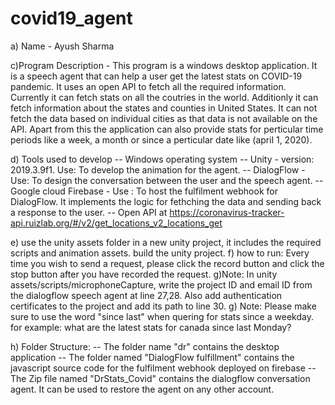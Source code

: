 # covid19_agent

a) Name - Ayush Sharma

c)Program Description - This program is a windows desktop application. It is a speech agent that can help a user get the latest stats on COVID-19 pandemic. It uses an open API to fetch all the required information. Currently it can fetch stats on all the coutries in the world. Additionly it can fetch information about the states and counties in United States. It can not fetch the data based on individual cities as that data is not available on the API. Apart from this the application can also provide stats for perticular time periods like a week, a month or since a perticular date like (april 1, 2020).

d) Tools used to develop
                    -- Windows operating system
                    -- Unity - version: 2019.3.9f1. Use: To develop the animation for the agent. 
                    -- DialogFlow - Use: To design the conversation between the user and the speech agent.
                    -- Google cloud Firebase - Use : To host the fulfilment webhook for DialogFlow. It implements the logic for fethching the data and sending back a response to the user. 
                    -- Open API at https://coronavirus-tracker-api.ruizlab.org/#/v2/get_locations_v2_locations_get

e) use the unity assets folder in a new unity project, it includes the required scripts and animation assets. build the unity project.
f) how to run: Every time you wish to send a request, please click the record button and click the stop button after you have recorded the request. 
g)Note:  In unity assets/scripts/microphoneCapture, write the project ID and email ID from the dialogflow speech agent at line 27,28. Also add authentication certificates to the project and add its path to line 30.
g) Note: Please make sure to use the word "since last" when quering for stats since a weekday. for example: what are the latest stats for canada since last Monday? 

h) Folder Structure: 
                    -- The folder name "dr" contains the desktop application
                    -- The folder named "DialogFlow fulfillment" contains the javascript source code for the fulfilment webhook deployed on firebase
                    -- The Zip file named "DrStats_Covid" contains the dialogflow conversation agent. It can be used to restore the agent on any other account. 
